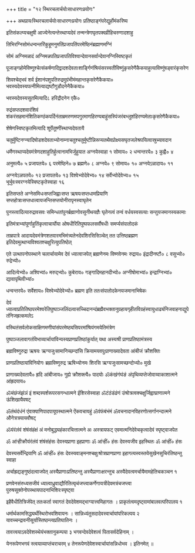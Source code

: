 +++
title = "१२ स्थिरचलार्चयोःसाधारणःप्रयोगः"

+++
अथप्रायःस्थिरचलार्चयोःसाधारणःप्रयोगः प्रतिष्ठाङ्गंपरेद्युर्होमंकरिष्य

इतिसंकल्प्यचक्षुषी आज्येनेत्यन्तेस्थाप्यदेवं तन्मन्त्रेणघृतपक्वव्रीहिचरुणादशाहु

तिभिरग्निसोमंधन्वन्तरिंकुहूमनुमतिंप्रजापतिंपरमेष्ठिनंब्रह्माणमग्निं

सोमं अग्निमन्नादं अग्निमन्नपतिप्रजापतिविश्वान्देवानसर्वान्देवानग्निस्विष्टकृतं

पूजाङ्गहोमेविष्णुश्चेत्संकर्षणादिद्वादशदेवताःशार्ङ्गिणंश्रियंसरस्वतीविष्णुंकृसरेणैकैकयाहुत्याविष्णुंषड्वारंकृसरेण

शिवश्चेद्भवं शर्व ईशानंपशुपतिरुद्रमुग्रंभीमंमहान्तकृसरेणैकैकया० भवस्यदेवस्यपत्नीमित्याद्यष्टौगुडौदनेनैकैकया०

भवस्यदेवस्यसुतमित्यादि८ हरिद्रौदनेन एकै०

रुद्रंसप्तदशवारंशिवं शंकरंसहमानंशितिकण्ठंकपर्दिनंताम्रमरुणमपगुरमाणहिरण्यबाहुंसस्पिंजरंबभ्लुशंहिरण्यमेताःकृसरेणैकैकया०

शेषेणस्विष्टकृतमित्यादि शूर्पेतूष्णींस्थाप्यदेवतायै

चतुर्मुष्टिनग्न्यादिषोडशदेवताभ्योनाम्नाचतुश्चतुर्मुष्टीन्निरूप्यतथैवप्रोक्ष्यसघृतजलेश्रपयित्वास्रुच्यावदान

धर्मेणस्थाप्यदेवमंत्रेणदशाहुतिर्हुत्वानामभिर्जुहुयात अग्नयेस्वाहा १ सोमाय० २ धन्वन्तरये० ३ कुह्वै० ४

अनुमत्यै० ५ प्रजापतये० ६ परमेष्ठिने० ७ ब्रह्मणे० ८ अग्नये० ९ सोमाय० १० अग्नयेऽन्नादाय० ११

अग्नयेऽन्नपतये० १२ प्रजापतये० १३ विश्वेभ्योदेवेभ्य० १४ सर्वेभ्योदेवेभ्यः० १५ भूर्भुवःस्वरग्नयेस्विष्टकृतेस्वाहा १६

इतिसप्तते अग्नेसमिधःसप्तजिह्वाःसप्त ऋषयःसप्तधामप्रियाणि सप्तहोत्राःसप्तधात्वायजन्तिसप्तयोनीरापृनस्वाघृतेन

पुनस्त्वादित्यारुद्रावसवः समिन्धतांपुनर्ब्रह्माणोवसुनीथयज्ञैः घृतेनत्वं तन्वं वर्धयस्वसत्याः सन्तुयजमानस्यकामाः

इतिमंत्राभ्यांपूर्णाहुतिंकृत्वाचार्योया ओषधीरितिपुष्पफलसर्वौषधीः समर्प्यसंपातोदकं

ताम्रपात्रे आदायदेवमंत्रेणशतवारमभिमंत्र्यतेनदेवशिरसिसिञ्चेत् तत उत्तिष्ठब्रह्मण इतिदेवमुत्थाप्यविश्वतश्चक्षुरित्युपतिष्ठेत्

एते उत्थापनोपस्थाने चलार्चायामेव देवं ध्यात्वाजपेत् ब्रह्मणेनमः विष्णवेनमः रुद्राय० इंद्रादीनष्टौ० ८ वसुभ्यो० रुद्रेभ्यो०

आदित्येभ्यो० अश्विभ्यां० मरुद्भ्यो० कुबेराय० गङ्गादिमहानदीभ्यो० अग्नीषोमाभ्यां० इन्द्राग्निभ्यां० द्यावापृथिवीभ्यां०

धन्वन्तरये० सर्वेशाय० विश्वेभ्योदेवेभ्यो० ब्रह्मण इति ततःसंपातोदकेनयजमानाभिषेकः

देवं ध्यात्वाप्रतितिष्ठपरमेश्वरेतिपुष्पाञ्जलिंदत्वासच्चिदानन्दंब्रह्मैवभक्तानुग्रहायगृहीतविग्रहंस्वायुधाढ्यंनिजवाहनाद्युपेतंनिजह्रत्कमलेऽ

वस्थितंसर्वलोकसाक्षिणमणीयांसंपरमेष्ठ्यसिपरमांश्रियंगमयेतिमंत्रेण

पुष्पाञ्जलावागतंविभाव्यार्चायांविन्यस्यप्राणप्रतिष्ठांकुर्यात् यथा अस्यश्री प्राणप्रतिष्ठामंत्रस्य

ब्रह्मविष्णुरुद्रा ऋषयः ऋग्यजुःसामानिच्छन्दांसि क्रियामयवपुःप्राणाख्यादेवता आंबीजं क्रौशक्तिः

प्राणप्रतिष्ठायांविनियोगः ब्रह्मविष्णुरुद्र ऋषिभ्योनमः शिरसि ऋग्यजुःसामच्छन्दोभ्यो० मुखे

प्राणाख्यदेवतायै० ह्रदि आंबीजाय० गुह्ये क्रौशक्त्यै० पादयोः ॐकंखंगंघंङं अंपृथिव्यप्तेजोवाय्वाकाशात्मने आंह्रदयाय०

ॐचंछंजंझंञं इं शब्दस्पर्शरूपरसगन्धात्मने ईशिरसेस्वाहा ॐटंठंडंढंणं उंश्रोत्रत्वक्चक्षुर्जिह्वाघ्राणात्मने ऊंशिखायैवषट्‌

ॐतंथंदंधंनं एंवाक्पाणिपादपायूपस्थात्मने ऐंकवचायहुं ॐपंफंबंभंमं ॐवचनादानविहरणोत्सर्गानन्दात्मने औनेत्रत्रयायवौषट्‌

ॐयंरंलंवं शंषंसंहंक्षं अं मनोबुद्ध्यहंकारचित्तात्मने अः अस्त्रायफट्‌ एवमात्मनिदेवेचकृत्वादेवं स्पृष्ट्वाजपेत

ॐ आंर्‍हीक्रौयंरंलंवं शंषंसंहंसः देवस्यप्राणा इहप्राणाः ॐ आंर्‍हीं० हंसः देवस्यजीव इहस्थितः ॐ आंर्‍हीं० हंसः

देवस्यसर्वेन्द्रियाणि ॐ आंर्‍हीं० हंसः देवस्यवाङ्मनश्चक्षुःश्रोत्रघ्राणप्राणा इहागत्यस्वस्तयेसुखेनसुचिरंतिष्ठन्तु स्वाहा

अर्चाह्रद्यङ्गुष्ठंदत्वाजपेत् अस्यैप्राणाःप्रतिष्ठन्तु अस्यैप्राणाःक्षरन्तुच अस्यैदेवत्वमर्चायैमामहेतिचकञ्चन १

प्रणवेनसंरुध्यसजीवं ध्यात्वाध्रुवाद्यौरितित्यृचंजप्त्वाकर्णेगायत्रीदेवमत्रंचजप्त्वा पुरुषसूक्तेनोपस्थायपादनाभिशिरःस्पृष्ट्वा

इहैवैधीतित्रिर्जपेत् ततःकर्ता स्वागतं देवदेवेशमद्भाग्यात्त्वमिहागतः । प्राकृतंत्वमदृष्ट्वामांबालवत्परिपालय १

धर्मार्थकामसिद्ध्यर्थंस्थिरोभवशिवायनः । सान्निध्यंतुसदादेवस्वार्चायांपरिकल्पय २ यावच्चन्द्रावनीसूर्यास्तिष्ठन्त्यप्रतिघातिनः ।

तावत्त्वयाऽवदेवेशस्थेयंभक्तानुकम्पया ३ भगवन्देवदेवेशत्वं पितासर्वदेहिनाम् ।

येनरूपेणभगवं स्त्वयाव्याप्तंचराचरम् ४ तेनरूपेणदेवेशस्वार्चायांसन्निधोभव । इतिनमेत् ॥
